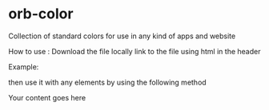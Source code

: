# orb-color
Collection of standard colors for use in any kind of apps and website

How to use :
Download the file locally
link to the file using html in the header

Example: <link rel="stylesheet" href="res/css/orb.css">

then use it with any elements
by using the following method

<div class="orb-red-l2">Your content goes here</div>
